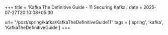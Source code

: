 +++
title = 'Kafka The Definitive Guide - 11 Securing Kafka.'
date = 2025-07-27T20:10:08+05:30

url= "/post/spring/kafka/KafkaTheDefinitiveGuide11"
tags = ['spring', 'kafka', 'KafkaTheDefinitiveGuide']
+++

